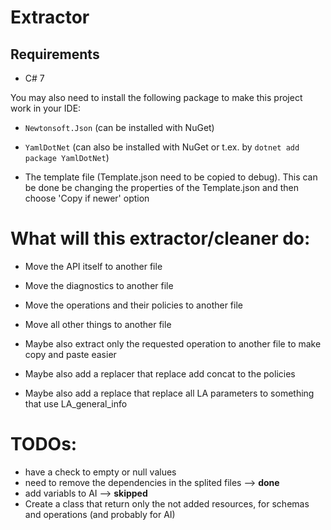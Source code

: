 # Extractor

## Requirements
- C# 7

You may also need to install the following package to make this project work in your IDE:
- `Newtonsoft.Json` (can be installed with NuGet)
- ``YamlDotNet`` (can also be installed with NuGet or t.ex. by ``dotnet add package YamlDotNet``)



- The template file (Template.json need to be copied to debug). This can be done be changing the properties of the Template.json and then choose 'Copy if newer' option 

# What will this extractor/cleaner do:
- Move the API itself to another file
- Move the diagnostics to another file
- Move the operations and their policies to another file
- Move all other things to another file


- Maybe also extract only the requested operation to another file to make copy and paste easier


- Maybe also add a replacer that replace add concat to the policies
- Maybe also add a replace that replace all LA parameters to something that use LA_general_info




# TODOs:
- have a check to empty or null values
- need to remove the dependencies in the splited files --> **done**
- add variabls to AI --> **skipped**
- Create a class that return only the not added resources, for schemas and operations (and probably for AI)








